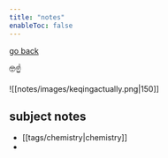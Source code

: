 ```yaml
---
title: "notes"
enableToc: false
---
```

[go back](_index.md)

🤓☝️

![[notes/images/keqingactually.png|150]]
## subject notes
- [[tags/chemistry|chemistry]]
- 